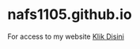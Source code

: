 # nafs1105.github.io
For access to my website 
<a href="Assessment 2 - Page1 _ By Nafis.html" class="">Klik Disini</a></li>
